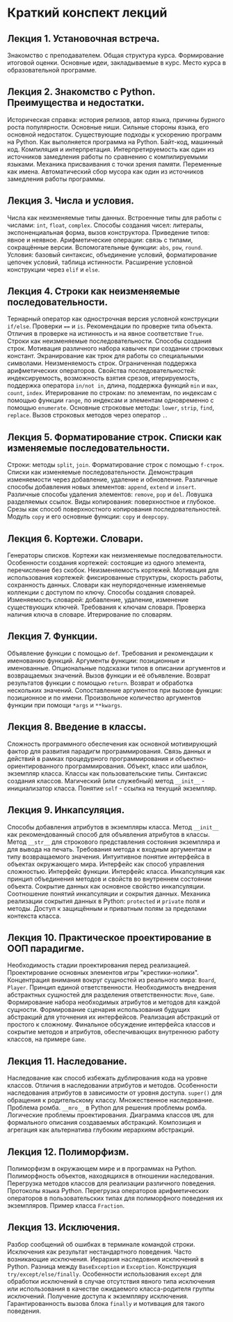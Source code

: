 # Краткий конспект лекций

## Лекция 1. Установочная встреча.

Знакомство с преподавателем. Общая структура курса. Формирование итоговой оценки. Основные идеи, закладываемые в
курс. Место курса в образовательной программе.

## Лекция 2. Знакомство с Python. Преимущества и недостатки.

Историческая справка: история релизов, автор языка, причины бурного роста популярности. 
Основные ниши. Сильные стороны языка, его основной недостаток.
Существующие подходы к ускорению программ на Python. Как выполняется программа на Python.
Байт-код, машинный код. Компиляция и интерпретация.
Интерпретируемость как один из источников замедления работы по сравнению с 
компилируемыми языками. Механика присваивания с точки зрения памяти. Переменные как имена.
Автоматический сбор мусора как один из источников замедления работы программы.

## Лекция 3. Числа и условия.

Числа как неизменяемые типы данных. Встроенные типы для работы с числами: `int`, `float`, `complex`.
Способы создания чисел: литералы, экспоненциальная форма, вызов конструктора. 
Приведение типов: явное и неявное. Арифметические операции:
связь с типами, сокращённые версии. Вспомогательные функции: `abs`, `pow`, `round`. Условия: базовый синтаксис,
объединение условий, форматирование цепочек условий, таблица истинности. Расширение условной конструкции через
`elif` и `else`.

## Лекция 4. Строки как неизменяемые последовательности.

Тернарный оператор как однострочная версия условной конструкции `if/else`. Проверки `==` и `is`. 
Рекомендации по проверке типа объекта. Отличия в проверке на истинность и на явное соответствие `True`.
Строки как неизменяемые последовательности. Способы создания строк. Мотивация различного набора кавычек при 
создании строковых констант. Экранирование как трюк для работы со специальными символами. Неизменяемость строк.
Ограниченная поддержка арифметических операторов. Свойства последовательностей: индексируемость, возможность взятия
срезов, итерируемость, поддержка оператора `in/not in`, длина, поддержка функций `min` и `max`, `count`, `index`. 
Итерирование по строкам: по элементам, по индексам с помощью функции `range`, по индексам и элементам одновременно
с помощью `enumerate`. Основные строковые методы: `lower`, `strip`, `find`, `replace`. Вызов строковых методов 
через оператор `.`.

## Лекция 5. Форматирование строк. Списки как изменяемые последовательности.

Строки: методы `split`, `join`. Форматирование строк с помощью `f-строк`. Списки как изменяемые последовательности.
Демонстрация изменяемости через добавление, удаление и обновление. Различные способы добавления новых элементов:
`append`, `extend` и `insert`. Различные способы удаления элементов: `remove`, `pop` и `del`.
Ловушка разделяемых ссылок. Виды копирования: поверхностное и глубокое. Срезы как способ поверхностного копирования 
последовательностей. Модуль `copy` и его основные функции: `copy` и `deepcopy`.

## Лекция 6. Кортежи. Словари.

Генераторы списков. Кортежи как неизменяемые последовательности. Особенности создания кортежей: состоящие из 
одного элемента, перечисление без скобок. Неизменяемость кортежей. Мотивация для использования кортежей: фиксированные
структуры, скорость работы, сохранность данных. Словари как неупорядоченные изменяемые коллекции с доступом по ключу.
Способы создания словарей. Изменяемость словарей: добавление, удаление, изменение существующих ключей. 
Требования к ключам словаря. Проверка наличия ключа в словаре. Итерирование по словарям.

## Лекция 7. Функции.

Объявление функции с помощью  `def`. Требования и рекомендации к именованию функций. 
Аргументы функции: позиционные и именованные.
Опциональные подсказки типов в описании аргументов и возвращаемых значений. Вызов функции и её объявление.
Возврат результатов функции с помощью `return`. Возврат и обработка нескольких значений. Сопоставление
аргументов при вызове функции: позиционное и по имени. Произвольное количество аргументов функции при 
помощи `*args` и `**kwargs`.

## Лекция 8. Введение в классы.

Сложность программного обеспечения как основной мотивирующий фактор для развития парадигм программирования.
Связь данных и действий в рамках процедурного программирования и объектно-ориентированного
программирования. Объект, класс или шаблон, экземпляр класса. 
Классы как пользовательские типы. Синтаксис создания классов. 
Магический (или служебный) метод `__init__` - инициализатор класса. Понятие `self` - ссылка на текущий
экземпляр.

## Лекция 9. Инкапсуляция.

Способы добавления атрибутов в экземпляры класса. Метод `__init__` как рекомендованный способ для 
объявления атрибутов в классы. 
Метод `__str__` для строкового представления состояния экземпляра и для вывода на печать. Требования метода 
к входным аргументам и типу возвращаемого значения.
Интуитивное понятие интерфейса в объектах окружающего мира. Интерфейс как способ управления
сложностью. Интерфейс функции. Интерфейс класса. Инкапсуляция как принцип объединения методов и свойств во
внутреннем состоянии объекта. Сокрытие данных как основное свойство инкапсуляции. Соотношение понятий
инкапсуляции и сокрытия данных. Механика реализации сокрытия данных в Python: `protected` и `private` поля и
методы. Доступ к защищённым и приватным полям за пределами контекста класса. 

## Лекция 10. Практическое проектирование в ООП парадигме.

Необходимость стадии проектирования перед реализацией. Проектирование основных элементов игры "крестики-нолики".
Концентрация внимания вокруг сущностей из реального мира: `Board`, `Player`. Принцип единой ответственности.
Необходимость внедрения абстрактных сущностей для разделения ответственности: `Move`, 
`Game`.  Формирование набора необходимых атрибутов и методов для каждой сущности. Формирование сценария использования будущих абстракций для 
уточнения их интерфейсов. Реализация абстракций от простого к сложному. Финальное обсуждение интерфейса классов
и сокрытие методов и атрибутов, обеспечивающих внутреннюю работу классов, на примере `Game`. 

## Лекция 11. Наследование.

Наследование как способ избежать дублирования кода на уровне классов. Отличия в наследовании атрибутов и методов.
Особенности наследования атрибутов в зависимости от уровня доступа. `super()` для обращения к родительскому
классу. Множественное наследование. Проблема ромба. 
`__mro__` в Python для решения проблемы ромба. Логические проблемы проектирования. Диаграмма классов `UML` для
формального описания создаваемых абстракций. Композиция и агрегация как альтернатива глубоким иерархиям абстракций.

## Лекция 12. Полиморфизм.

Полиморфизм в окружающем мире и в программах на Python. Полиморфность объектов, находящихся в отношении наследования.
Перегрузка методов классов для реализации различного поведения. Протоколы языка Python. Перегрузка операторов
арифметических операторов в пользовательских типах для полиморфного поведения их экземпляров. 
Пример класса `Fraction`.

## Лекция 13. Исключения.

Разбор сообщений об ошибках в терминале командой строки. Исключения как результат
нестандартного поведения. Часто возникающие исключения. Иерархия наследовния 
исключений в Python. Разница между `BaseException` и `Exception`. Конструкция
`try/except/else/finally`. Особенности использования `except` для обработки
исключений в случае отсутствия явного типа исключения или использования 
в качестве ожидаемого класса-родителя группы исключений. Получение доступа к
экземпляру исключения. Гарантированность вызова блока `finally` и мотивация
для такого поведения.
